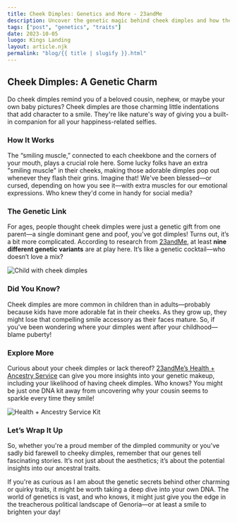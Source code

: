 ```yaml
---
title: Cheek Dimples: Genetics and More - 23andMe
description: Uncover the genetic magic behind cheek dimples and how they might reveal a bit more about you than just an adorable smile.
tags: ["post", "genetics", "traits"]
date: 2023-10-05
luogo: Kings Landing
layout: article.njk
permalink: "blog/{{ title | slugify }}.html"
---
```


## Cheek Dimples: A Genetic Charm

Do cheek dimples remind you of a beloved cousin, nephew, or maybe your own baby pictures? Cheek dimples are those charming little indentations that add character to a smile. They're like nature's way of giving you a built-in companion for all your happiness-related selfies.

### How It Works

The “smiling muscle,” connected to each cheekbone and the corners of your mouth, plays a crucial role here. Some lucky folks have an extra "smiling muscle" in their cheeks, making those adorable dimples pop out whenever they flash their grins. Imagine that! We've been blessed—or cursed, depending on how you see it—with extra muscles for our emotional expressions. Who knew they'd come in handy for social media?

### The Genetic Link

For ages, people thought cheek dimples were just a genetic gift from one parent—a single dominant gene and poof, you’ve got dimples! Turns out, it’s a bit more complicated. According to research from [23andMe](https://www.23andme.com/topics/traits/cheek-dimples/), at least **nine different genetic variants** are at play here. It’s like a genetic cocktail—who doesn’t love a mix?

![Child with cheek dimples](https://pub-prd-seohub-us-west-2.s3.us-west-2.amazonaws.com/wp-content/uploads/sites/2/2021/07/content_image.d60ef0a30329.png)

### Did You Know?

Cheek dimples are more common in children than in adults—probably because kids have more adorable fat in their cheeks. As they grow up, they might lose that compelling smile accessory as their faces mature. So, if you've been wondering where your dimples went after your childhood—blame puberty!

### Explore More

Curious about your cheek dimples or lack thereof? [23andMe’s Health + Ancestry Service](https://www.23andme.com/dna-health-ancestry/) can give you more insights into your genetic makeup, including your likelihood of having cheek dimples. Who knows? You might be just one DNA kit away from uncovering why your cousin seems to sparkle every time they smile!

![Health + Ancestry Service Kit](https://pub-prd-seohub-us-west-2.s3.us-west-2.amazonaws.com/wp-content/uploads/sites/2/2022/03/HA-Kit-Image-1.png)

### Let’s Wrap It Up

So, whether you're a proud member of the dimpled community or you've sadly bid farewell to cheeky dimples, remember that our genes tell fascinating stories. It’s not just about the aesthetics; it’s about the potential insights into our ancestral traits.

If you're as curious as I am about the genetic secrets behind other charming or quirky traits, it might be worth taking a deep dive into your own DNA. The world of genetics is vast, and who knows, it might just give you the edge in the treacherous political landscape of Genoria—or at least a smile to brighten your day!